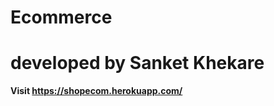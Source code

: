 # Ecommerce

# developed by Sanket Khekare


<strong>Visit https://shopecom.herokuapp.com/</strong>
